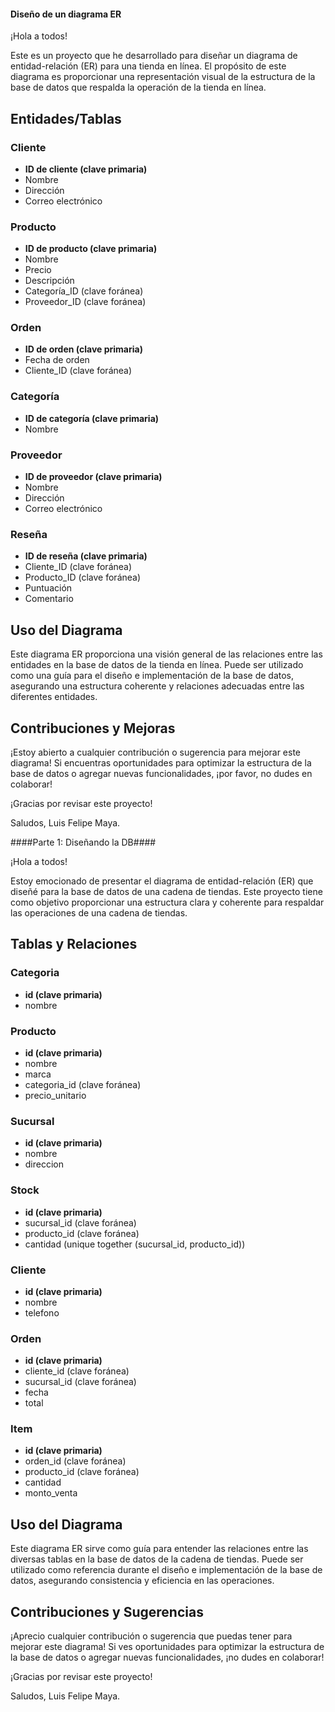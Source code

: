 #### Diseño de un diagrama ER ####

¡Hola a todos!

Este es un proyecto que he desarrollado para diseñar un diagrama de entidad-relación (ER) para una tienda en línea. El propósito de este diagrama es proporcionar una representación visual de la estructura de la base de datos que respalda la operación de la tienda en línea.

## Entidades/Tablas

### Cliente
- **ID de cliente (clave primaria)**
- Nombre
- Dirección
- Correo electrónico

### Producto
- **ID de producto (clave primaria)**
- Nombre
- Precio
- Descripción
- Categoría_ID (clave foránea)
- Proveedor_ID (clave foránea)

### Orden
- **ID de orden (clave primaria)**
- Fecha de orden
- Cliente_ID (clave foránea)

### Categoría
- **ID de categoría (clave primaria)**
- Nombre

### Proveedor
- **ID de proveedor (clave primaria)**
- Nombre
- Dirección
- Correo electrónico

### Reseña
- **ID de reseña (clave primaria)**
- Cliente_ID (clave foránea)
- Producto_ID (clave foránea)
- Puntuación
- Comentario

## Uso del Diagrama

Este diagrama ER proporciona una visión general de las relaciones entre las entidades en la base de datos de la tienda en línea. Puede ser utilizado como una guía para el diseño e implementación de la base de datos, asegurando una estructura coherente y relaciones adecuadas entre las diferentes entidades.

## Contribuciones y Mejoras

¡Estoy abierto a cualquier contribución o sugerencia para mejorar este diagrama! Si encuentras oportunidades para optimizar la estructura de la base de datos o agregar nuevas funcionalidades, ¡por favor, no dudes en colaborar!


¡Gracias por revisar este proyecto!

Saludos, Luis Felipe Maya.











####Parte 1: Diseñando la DB####

¡Hola a todos!

Estoy emocionado de presentar el diagrama de entidad-relación (ER) que diseñé para la base de datos de una cadena de tiendas. Este proyecto tiene como objetivo proporcionar una estructura clara y coherente para respaldar las operaciones de una cadena de tiendas.

## Tablas y Relaciones

### Categoria
- **id (clave primaria)**
- nombre

### Producto
- **id (clave primaria)**
- nombre
- marca
- categoria_id (clave foránea)
- precio_unitario

### Sucursal
- **id (clave primaria)**
- nombre
- direccion

### Stock
- **id (clave primaria)**
- sucursal_id (clave foránea)
- producto_id (clave foránea)
- cantidad
  (unique together (sucursal_id, producto_id))

### Cliente
- **id (clave primaria)**
- nombre
- telefono

### Orden
- **id (clave primaria)**
- cliente_id (clave foránea)
- sucursal_id (clave foránea)
- fecha
- total

### Item
- **id (clave primaria)**
- orden_id (clave foránea)
- producto_id (clave foránea)
- cantidad
- monto_venta

## Uso del Diagrama

Este diagrama ER sirve como guía para entender las relaciones entre las diversas tablas en la base de datos de la cadena de tiendas. Puede ser utilizado como referencia durante el diseño e implementación de la base de datos, asegurando consistencia y eficiencia en las operaciones.

## Contribuciones y Sugerencias

¡Aprecio cualquier contribución o sugerencia que puedas tener para mejorar este diagrama! Si ves oportunidades para optimizar la estructura de la base de datos o agregar nuevas funcionalidades, ¡no dudes en colaborar!

¡Gracias por revisar este proyecto!

Saludos, Luis Felipe Maya.

